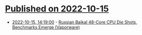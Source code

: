 # [Published on 2022-10-15](index.md)

* [2022-10-15, 14:19:00](https://soylentnews.org/article.pl?sid=22/10/14/1820235&from=rss) - [Russian Baikal 48-Core CPU Die Shots, Benchmarks Emerge (Vaporware)](https://soylentnews.org/article.pl?sid=22/10/14/1820235&from=rss)
